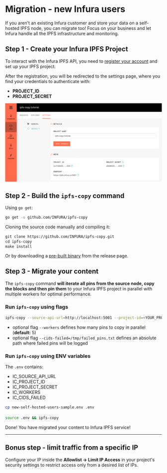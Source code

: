 # Migration - new Infura users
If you aren't an existing Infura customer and store your data on a self-hosted IPFS node, you can migrate too! Focus on your business and let Infura handle all the IPFS infrastructure and monitoring.

## Step 1 - Create your Infura IPFS Project
To interact with the Infura IPFS API, you need to [register your account](https://infura.io/register) and set up your IPFS project.

After the registration, you will be redirected to the settings page, where you find your credentials to authenticate with:
- **PROJECT_ID**
- **PROJECT_SECRET**

![ipfs-copy Infura credentials settings page](./ipfs-copy-tutorial-creds.png)

## Step 2 - Build the `ipfs-copy` command
Using `go get`:
```bash
go get -u github.com/INFURA/ipfs-copy
```

Cloning the source code manually and compiling it:
```
git clone https://github.com/INFURA/ipfs-copy.git
cd ipfs-copy
make install
```

Or by downloading a [pre-built binary](https://github.com/INFURA/ipfs-copy/releases/tag/v1.0.0) from the release page.

## Step 3 - Migrate your content
The `ipfs-copy` command **will iterate all pins from the source node, copy the blocks and then pin them** to your Infura IPFS project in parallel with multiple workers for optimal performance.

### Run `ipfs-copy` using flags
```bash
ipfs-copy --source-api-url=http://localhost:5001 --project-id=<YOUR_PROJECT_ID> --project-secret=<YOUR_PROJECT_SECRET>
```
- optional flag `--workers` defines how many pins to copy in parallel (**default:** 5)
- optional flag `--cids-failed=/tmp/failed_pins.txt` defines an absolute path where failed pins will be logged

### Run `ipfs-copy` using ENV variables
The `.env` contains:
- IC_SOURCE_API_URL
- IC_PROJECT_ID
- IC_PROJECT_SECRET
- IC_WORKERS
- IC_CIDS_FAILED

```bash
cp new-self-hosted-users-sample.env .env

source .env && ipfs-copy
```

Done! You have migrated your content to Infura IPFS service!

---
## Bonus step - limit traffic from a specific IP
Configure your IP inside the **Allowlist -> Limit IP Access** in your project's security settings to restrict access only from a desired list of IPs.
